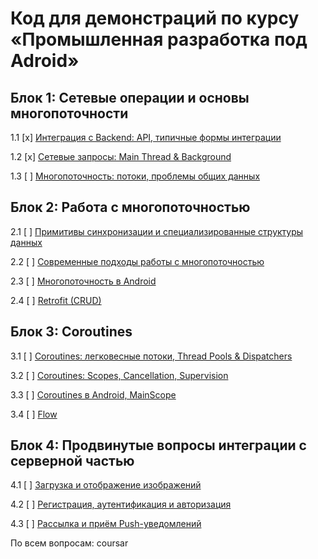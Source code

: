 # Код для демонстраций по курсу «Промышленная разработка под Adroid»

## Блок 1: Сетевые операции и основы многопоточности

1.1 [x] [Интеграция с Backend: API, типичные формы интеграции](01_backend)

1.2 [x] [Сетевые запросы: Main Thread & Background](02_threads)

1.3 [ ] [Многопоточность: потоки, проблемы общих данных](03_multithreading)

## Блок 2: Работа с многопоточностью

2.1 [ ] [Примитивы синхронизации и специализированные структуры данных](05_sync)

2.2 [ ] [Современные подходы работы с многопоточностью](06_current)

2.3 [ ] [Многопоточность в Android](07_android)

2.4 [ ] [Retrofit (CRUD)](08_crud)

## Блок 3: Coroutines

3.1 [ ] [Coroutines: легковесные потоки, Thread Pools & Dispatchers](09_coroutines)

3.2 [ ] [Coroutines: Scopes, Cancellation, Supervision](10_supervision)

3.3 [ ] [Coroutines в Android, MainScope](11_mainscope)

3.4 [ ] [Flow](12_flow)

## Блок 4: Продвинутые вопросы интеграции с серверной частью

4.1 [ ] [Загрузка и отображение изображений](13_images)

4.2 [ ] [Регистрация, аутентификация и авторизация](14_auth)

4.3 [ ] [Рассылка и приём Push-уведомлений](14_pushes)

По всем вопросам: coursar
